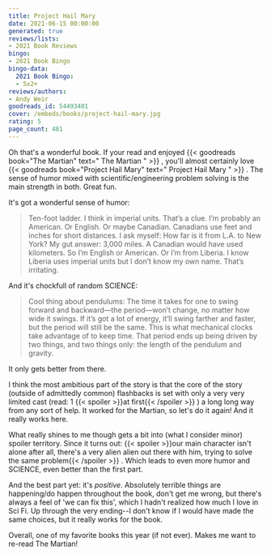 ```yaml
---
title: Project Hail Mary
date: 2021-06-15 00:00:00
generated: true
reviews/lists:
- 2021 Book Reviews
bingo:
- 2021 Book Bingo
bingo-data:
  2021 Book Bingo:
  - 5x2+
reviews/authors:
- Andy Weir
goodreads_id: 54493401
cover: /embeds/books/project-hail-mary.jpg
rating: 5
page_count: 481
---
```

Oh that's a wonderful book. If your read and enjoyed {{< goodreads book="The Martian" text=" The Martian " >}} , you'll almost certainly love {{< goodreads book="Project Hail Mary" text=" Project Hail Mary " >}} . The sense of humor mixed with scientific/engineering problem solving is the main strength in both. Great fun.  

It's got a wonderful sense of humor:  

<!--more-->

>  Ten-foot ladder. I think in imperial units. That’s a clue. I’m probably an 
> American. Or English. Or maybe Canadian. Canadians use feet and inches for 
> short distances. I ask myself: How far is it from L.A. to New York? My gut 
> answer: 3,000 miles. A Canadian would have used kilometers. So I’m English 
> or American. Or I’m from Liberia. I know Liberia uses imperial units but I 
> don’t know my own name. That’s irritating.  

And it's chockfull of random SCIENCE:  

>  Cool thing about pendulums: The time it takes for one to swing forward and 
> backward—the period—won’t change, no matter how wide it swings. If it’s got 
> a lot of energy, it’ll swing farther and faster, but the period will still 
> be the same. This is what mechanical clocks take advantage of to keep time. 
> That period ends up being driven by two things, and two things only: the 
> length of the pendulum and gravity.  

It only gets better from there.  

I think the most ambitious part of the story is that the core of the story (outside of admittedly common) flashbacks is set with only a very very limited cast (read: 1  {{< spoiler >}}at first{{< /spoiler >}}  ) a long long way from any sort of help. It worked for the Martian, so let's do it again! And it really works here.  

What really shines to me though gets a bit into (what I consider minor) spoiler territory. Since it turns out:  {{< spoiler >}}our main character isn't alone after all, there's a very alien alien out there with him, trying to solve the same problem{{< /spoiler >}}  . Which leads to even more humor and SCIENCE, even better than the first part.  

And the best part yet: it's *positive*. Absolutely terrible things are happening/do happen throughout the book, don't get me wrong, but there's always a feel of 'we can fix this', which I hadn't realized how much I love in Sci Fi. Up through the very ending--I don't know if I would have made the same choices, but it really works for the book.  

Overall, one of my favorite books this year (if not ever). Makes me want to re-read The Martian!